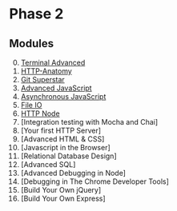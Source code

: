 # Phase 2

## Modules

0. [Terminal Advanced](../modules/Terminal-Advanced/README.md)
0. [HTTP-Anatomy](../modules/HTTP-Anatomy/README.md)
0. [Git Superstar](../modules/Git-Superstar/README.md)
0. [Advanced JavaScript](../modules/Advanced-JavaScript/README.md)
0. [Asynchronous JavaScript](../modules/Asynchronous-JavaScript/README.md)
0. [File IO](../modules/File-IO/README.md)
0. [HTTP Node](../modules/HTTP-Node/README.md)
0. [Integration testing with Mocha and Chai]
0. [Your first HTTP Server]
0. [Advanced HTML & CSS]
0. [Javascript in the Browser]
0. [Relational Database Design]
0. [Advanced SQL]
0. [Advanced Debugging in Node]
0. [Debugging in The Chrome Developer Tools]
0. [Build Your Own jQuery]
0. [Build Your Own Express]
